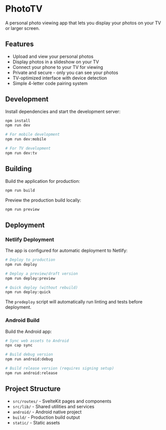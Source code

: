 # PhotoTV

A personal photo viewing app that lets you display your photos on your TV or larger screen.

## Features

- Upload and view your personal photos
- Display photos in a slideshow on your TV
- Connect your phone to your TV for viewing
- Private and secure - only you can see your photos
- TV-optimized interface with device detection
- Simple 4-letter code pairing system

## Development

Install dependencies and start the development server:

```bash
npm install
npm run dev

# For mobile development
npm run dev:mobile

# For TV development
npm run dev:tv
```

## Building

Build the application for production:

```bash
npm run build
```

Preview the production build locally:

```bash
npm run preview
```

## Deployment

### Netlify Deployment

The app is configured for automatic deployment to Netlify:

```bash
# Deploy to production
npm run deploy

# Deploy a preview/draft version
npm run deploy:preview

# Quick deploy (without rebuild)
npm run deploy:quick
```

The `predeploy` script will automatically run linting and tests before deployment.

### Android Build

Build the Android app:

```bash
# Sync web assets to Android
npx cap sync

# Build debug version
npm run android:debug

# Build release version (requires signing setup)
npm run android:release
```

## Project Structure

- `src/routes/` - SvelteKit pages and components
- `src/lib/` - Shared utilities and services
- `android/` - Android native project
- `build/` - Production build output
- `static/` - Static assets
